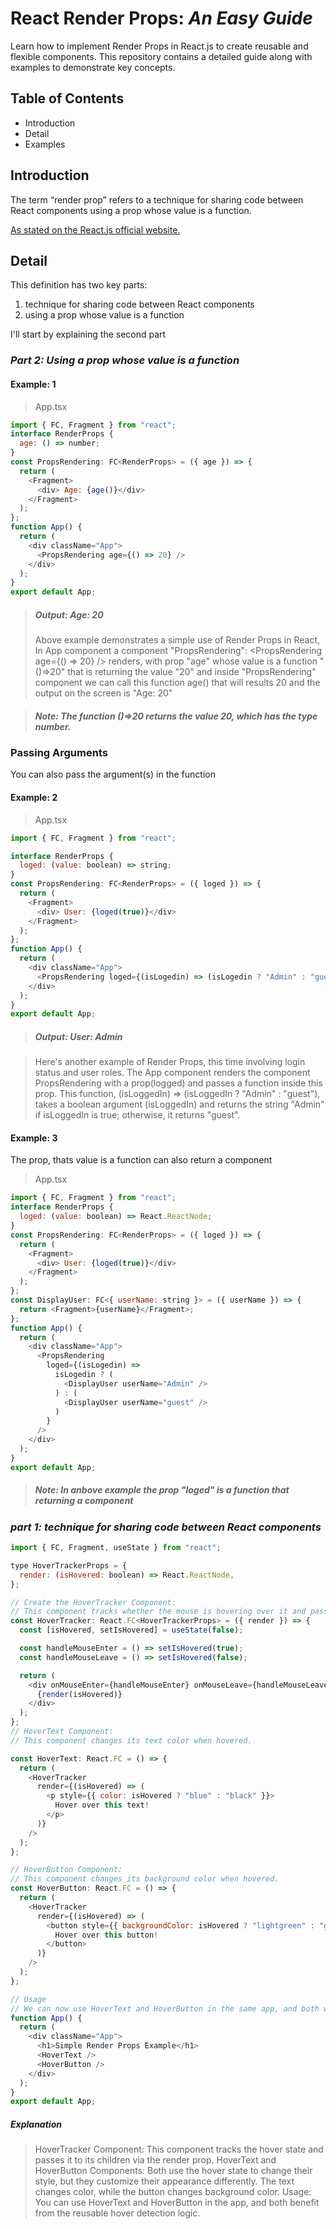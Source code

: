 # React Render Props: _An Easy Guide_

Learn how to implement Render Props in React.js to create reusable and flexible components. This repository contains a detailed guide along with examples to demonstrate key concepts.

## Table of Contents

- Introduction
- Detail
- Examples

## Introduction

The term “render prop” refers to a technique for sharing code between React components using a prop whose value is a function.

[As stated on the React.js official website.](https://legacy.reactjs.org/docs/render-props.html)

## Detail

This definition has two key parts:

1. technique for sharing code between React components
2. using a prop whose value is a function

I'll start by explaining the second part

### _Part 2: Using a prop whose value is a function_

#### Example: 1

> App.tsx

```js
import { FC, Fragment } from "react";
interface RenderProps {
  age: () => number;
}
const PropsRendering: FC<RenderProps> = ({ age }) => {
  return (
    <Fragment>
      <div> Age: {age()}</div>
    </Fragment>
  );
};
function App() {
  return (
    <div className="App">
      <PropsRendering age={() => 20} />
    </div>
  );
}
export default App;
```

> ##### _Output: Age: 20_
>
> Above example demonstrates a simple use of Render Props in React,
> In App component a component "PropsRendering": <PropsRendering age={() => 20} /> renders, with prop "age" whose value is a function "()=>20" that is returning the value "20" and inside "PropsRendering" component we can call this function age() that will results 20 and the output on the screen is "Age: 20"

> ##### _Note: The function ()=>20 returns the value 20, which has the type number._

### Passing Arguments

You can also pass the argument(s) in the function

#### Example: 2

> App.tsx

```js
import { FC, Fragment } from "react";

interface RenderProps {
  loged: (value: boolean) => string;
}
const PropsRendering: FC<RenderProps> = ({ loged }) => {
  return (
    <Fragment>
      <div> User: {loged(true)}</div>
    </Fragment>
  );
};
function App() {
  return (
    <div className="App">
      <PropsRendering loged={(isLogedin) => (isLogedin ? "Admin" : "guest")} />
    </div>
  );
}
export default App;
```

> ##### _Output: User: Admin_

> Here's another example of Render Props, this time involving login status and user roles. The App component renders the component PropsRendering with a prop(logged) and passes a function inside this prop. This function, (isLoggedIn) => (isLoggedIn ? "Admin" : "guest"), takes a boolean argument (isLoggedIn) and returns the string "Admin" if isLoggedIn is true; otherwise, it returns "guest".

#### Example: 3

The prop, thats value is a function can also return a component

> App.tsx

```js
import { FC, Fragment } from "react";
interface RenderProps {
  loged: (value: boolean) => React.ReactNode;
}
const PropsRendering: FC<RenderProps> = ({ loged }) => {
  return (
    <Fragment>
      <div> User: {loged(true)}</div>
    </Fragment>
  );
};
const DisplayUser: FC<{ userName: string }> = ({ userName }) => {
  return <Fragment>{userName}</Fragment>;
};
function App() {
  return (
    <div className="App">
      <PropsRendering
        loged={(isLogedin) =>
          isLogedin ? (
            <DisplayUser userName="Admin" />
          ) : (
            <DisplayUser userName="guest" />
          )
        }
      />
    </div>
  );
}
export default App;
```

> ##### _Note: In anbove example the prop "loged" is a function that returning a component <DisplayUser userName="Admin" />_

### _part 1: technique for sharing code between React components_

```js
import { FC, Fragment, useState } from "react";

type HoverTrackerProps = {
  render: (isHovered: boolean) => React.ReactNode,
};

// Create the HoverTracker Component:
// This component tracks whether the mouse is hovering over it and passes this information via the render prop.
const HoverTracker: React.FC<HoverTrackerProps> = ({ render }) => {
  const [isHovered, setIsHovered] = useState(false);

  const handleMouseEnter = () => setIsHovered(true);
  const handleMouseLeave = () => setIsHovered(false);

  return (
    <div onMouseEnter={handleMouseEnter} onMouseLeave={handleMouseLeave}>
      {render(isHovered)}
    </div>
  );
};
// HoverText Component:
// This component changes its text color when hovered.

const HoverText: React.FC = () => {
  return (
    <HoverTracker
      render={(isHovered) => (
        <p style={{ color: isHovered ? "blue" : "black" }}>
          Hover over this text!
        </p>
      )}
    />
  );
};

// HoverButton Component:
// This component changes its background color when hovered.
const HoverButton: React.FC = () => {
  return (
    <HoverTracker
      render={(isHovered) => (
        <button style={{ backgroundColor: isHovered ? "lightgreen" : "gray" }}>
          Hover over this button!
        </button>
      )}
    />
  );
};

// Usage
// We can now use HoverText and HoverButton in the same app, and both will share the hover logic from HoverTracker.
function App() {
  return (
    <div className="App">
      <h1>Simple Render Props Example</h1>
      <HoverText />
      <HoverButton />
    </div>
  );
}
export default App;
```

##### Explanation

> HoverTracker Component: This component tracks the hover state and passes it to its children via the render prop.
> HoverText and HoverButton Components: Both use the hover state to change their style, but they customize their appearance differently. The text changes color, while the button changes background color.
> Usage: You can use HoverText and HoverButton in the app, and both benefit from the reusable hover detection logic.
